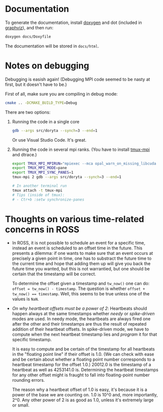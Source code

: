 # Documentation

To generate the documentation, install [doxygen][] and dot (included in [graphviz][]), and
then run:

```bash
doxygen docs/Doxyfile
```

The documentation will be stored in `docs/html`.

[doxygen]: https://www.doxygen.nl/
[graphviz]: https://www.graphviz.org/

# Notes on debugging

Debugging is easish again! (Debugging MPI code seemed to be nasty at first, but it doesn't
have to be.)

First of all, make sure you are compiling in debug mode:

```bash
cmake .. -DCMAKE_BUILD_TYPE=Debug
```

There are two options:

1. Running the code in a single core

    ```bash
    gdb --args src/doryta --synch=3 --end=1
    ```

    Or use Visual Studio Code. It's great.

2. Running the code in several mpi ranks. (You have to install [tmux-mpi][] and dtrace.)

    ```bash
    export TMUX_MPI_MPIRUN="mpiexec --mca opal_warn_on_missing_libcuda 0"
    export TMUX_MPI_MODE=pane
    export TMUX_MPI_SYNC_PANES=1
    tmux-mpi 2 gdb --args src/doryta --synch=3 --end=1

    # In another terminal run
    tmux attach -t tmux-mpi
    # Tips (inside of tmux):
    # - Ctr+b :setw synchronize-panes
    ```

[tmux-mpi]: https://github.com/wrs20/tmux-mpi

# Thoughts on various time-related concerns in ROSS

+ In ROSS, it is not possible to schedule an event for a specific time, instead an event is
    scheduled to an offset time in the future. This presents a dilemma: if one wants to
    make sure that an event occurs at precisely a given point in time, one has to
    substract the future time to the current time and hope that adding them up will give
    you back the future time you wanted, but this is not warrantied, but one should be
    certain that the timestamp will be correct.

    To determine the offset given a timestamp and `tw_now()` one can do:
    `offset = tw_now() - timestamp`. The question is whether
    `offset + tw_now() == timestamp`. Well, this seems to be true unless one of the values
    is `NaN`.

+ _On why heartbeat offsets must be a power of 2_:
    Heartbeats should happen always at the same timestamps whether _needy_ or
    _spike-driven_ modes are used. In needy mode, the heartbeats are always fired one
    after the other and their timestamps are thus the result of repeated addition of their
    heartbeat offsets. In spike-driven mode, we have to compute when the next heartbeat
    timestamp lies and _program_ it for that specific timestamp.

    It is easy to compute and be certain of the timestamp for all heartbeats in the
    "floating point line" if their offset is 1.0. (We can check with ease and be
    certain about whether a floating point number corresponds to a heartbeat timestamp for
    the offset 1.0.) 20012.0 is the timestamp of a heartbeat as well as 4253141.0 is.
    Determining the heartbeat timestamps for any other offset might is fraught to fall
    into floating-point number rounding errors.

    The reason why a heartbeat offset of 1.0 is easy, it's because it is a power of the
    base we are counting on. 1.0 is 10^0 and, more importantly, 2^0. Any other power of 2
    is as good as 1.0, unless it's extremely large or small.
